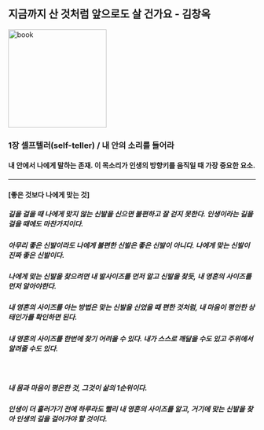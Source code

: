## 지금까지 산 것처럼 앞으로도 살 건가요 - 김창옥
<img src="https://image.aladin.co.kr/product/17795/60/cover500/k772534327_2.jpg" width=200 alt="book"></img>
### 1장 셀프텔러(self-teller) / 내 안의 소리를 들어라
#### 내 안에서 나에게 말하는 존재. 이 목소리가 인생의 방향키를 움직일 때 가장 중요한 요소.
***  
#### [좋은 것보다 나에게 맞는 것]
##### 길을 걸을 때 나에게 맞지 않는 신발을 신으면 불편하고 잘 걷지 못한다. 인생이라는 길을 걸을 때에도 마찬가지이다. 
##### 아무리 좋은 신발이라도 나에게 불편한 신발은 좋은 신발이 아니다. 나에게 맞는 신발이 진짜 좋은 신발이다.
##### 나에게 맞는 신발을 찾으려면 내 발사이즈를 먼저 알고 신발을 찾듯, 내 영혼의 사이즈를 먼저 알아야한다.
##### 내 영혼의 사이즈를 아는 방법은 맞는 신발을 신었을 때 편한 것처럼, 내 마음이 평안한 상태인가를 확인하면 된다.
##### 내 영혼의 사이즈를 한번에 찾기 어려울 수 있다. 내가 스스로 깨달을 수도 있고 주위에서 알려줄 수도 있다.
<br><h5>내 몸과 마음이 평온한 것, 그것이 삶의 1순위이다.</h5>
##### 인생이 더 흘러가기 전에 하루라도 빨리 내 영혼의 사이즈를 알고, 거기에 맞는 신발을 찾아 인생의 길을 걸어가야 할 것이다.
